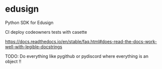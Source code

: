 # edusign
Python SDK for Edusign



CI
deploy
codeowners
tests with casette

https://docs.readthedocs.io/en/stable/faq.html#does-read-the-docs-work-well-with-legible-docstrings

TODO: Do everything like pygithub or pydiscord where everything is an object !!